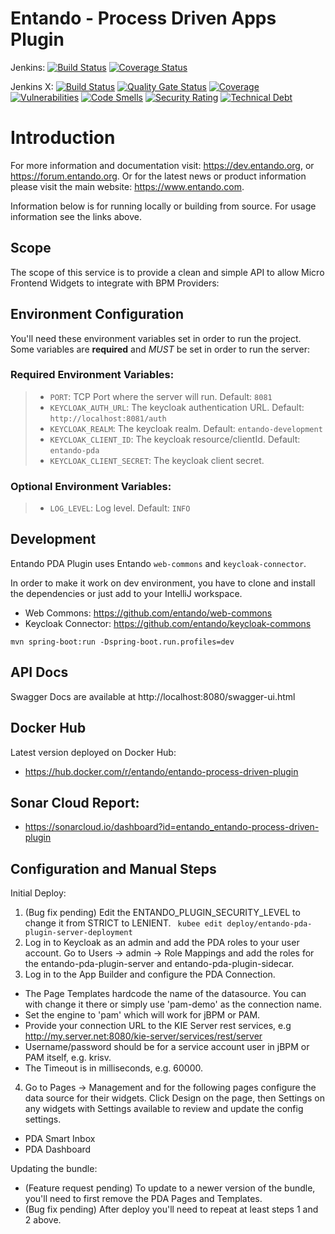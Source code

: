 # Entando - Process Driven Apps Plugin

Jenkins:
[![Build Status](https://jenkins.entandocloud.com/buildStatus/icon?job=de-entando-process-driven-plugin-master)](https://jenkins.entandocloud.com/job/de-entando-process-driven-plugin-master/)
[![Coverage Status](https://coveralls.io/repos/github/entando/entando-process-driven-plugin/badge.svg?branch=master)](https://coveralls.io/github/entando/entando-process-driven-plugin?branch=master)

Jenkins X:
[![Build Status](https://img.shields.io/endpoint?url=https%3A%2F%2Fstatusbadge-jx.apps.serv.run%2Fentando%2Fentando-process-driven-plugin)](https://github.com/entando/devops-results/tree/logs/jenkins-x/logs/entando/entando-process-driven-plugin/master)
[![Quality Gate Status](https://sonarcloud.io/api/project_badges/measure?project=entando_entando-process-driven-plugin&metric=alert_status)](https://sonarcloud.io/dashboard?id=entando_entando-process-driven-plugin)
[![Coverage](https://sonarcloud.io/api/project_badges/measure?project=entando_entando-process-driven-plugin&metric=coverage)](https://entando.github.io/devops-results/entando-process-driven-plugin/master/jacoco/index.html)
[![Vulnerabilities](https://sonarcloud.io/api/project_badges/measure?project=entando_entando-process-driven-plugin&metric=vulnerabilities)](https://entando.github.io/devops-results/entando-process-driven-plugin/master/dependency-check-report.html)
[![Code Smells](https://sonarcloud.io/api/project_badges/measure?project=entando_entando-process-driven-plugin&metric=code_smells)](https://sonarcloud.io/dashboard?id=entando_entando-process-driven-plugin)
[![Security Rating](https://sonarcloud.io/api/project_badges/measure?project=entando_entando-process-driven-plugin&metric=security_rating)](https://sonarcloud.io/dashboard?id=entando_entando-process-driven-plugin)
[![Technical Debt](https://sonarcloud.io/api/project_badges/measure?project=entando_entando-process-driven-plugin&metric=sqale_index)](https://sonarcloud.io/dashboard?id=entando_entando-process-driven-plugin)

# Introduction

For more information and documentation visit: https://dev.entando.org, or https://forum.entando.org. Or for the latest news or product information please visit the main website: https://www.entando.com.

Information below is for running locally or building from source. For usage information see the links above.


## Scope

The scope of this service is to provide a clean and simple API to allow Micro Frontend Widgets to integrate with BPM Providers:

## Environment Configuration

You'll need these environment variables set in order to run the project. Some variables are **required** and _MUST_ be set in order to run the server:

### Required Environment Variables:

> - `PORT`: TCP Port where the server will run. Default: `8081`
> - `KEYCLOAK_AUTH_URL`: The keycloak authentication URL. Default: `http://localhost:8081/auth`
> - `KEYCLOAK_REALM`: The keycloak realm. Default: `entando-development`
> - `KEYCLOAK_CLIENT_ID`: The keycloak resource/clientId. Default: `entando-pda`
> - `KEYCLOAK_CLIENT_SECRET`: The keycloak client secret.

### Optional Environment Variables:

> - `LOG_LEVEL`: Log level. Default: `INFO`

## Development

Entando PDA Plugin uses Entando `web-commons` and `keycloak-connector`.

In order to make it work on dev environment, you have to clone and install the dependencies
or just add to your IntelliJ workspace.

- Web Commons: https://github.com/entando/web-commons
- Keycloak Connector: https://github.com/entando/keycloak-commons

```
mvn spring-boot:run -Dspring-boot.run.profiles=dev
```

## API Docs

Swagger Docs are available at http://localhost:8080/swagger-ui.html

## Docker Hub

Latest version deployed on Docker Hub:

- https://hub.docker.com/r/entando/entando-process-driven-plugin

## Sonar Cloud Report:

- https://sonarcloud.io/dashboard?id=entando_entando-process-driven-plugin

## Configuration and Manual Steps
Initial Deploy:
1. (Bug fix pending) Edit the ENTANDO_PLUGIN_SECURITY_LEVEL to change it from STRICT to LENIENT.
``` kubee edit deploy/entando-pda-plugin-server-deployment```
2. Log in to Keycloak as an admin and add the PDA roles to your user account. Go to Users → admin → Role Mappings and add the roles for the 
entando-pda-plugin-server and entando-pda-plugin-sidecar.
3. Log in to the App Builder and configure the PDA Connection. 
* The Page Templates hardcode the name of the datasource. You can with change it there or simply use 'pam-demo' as the connection name.
* Set the engine to 'pam' which will work for jBPM or PAM.
* Provide your connection URL to the KIE Server rest services, e.g  http://my.server.net:8080/kie-server/services/rest/server
* Username/password should be for a service account user in jBPM or PAM itself, e.g. krisv.
* The Timeout is in milliseconds, e.g. 60000.
4. Go to Pages → Management and for the following pages configure the data source for their widgets. Click Design on the page, then Settings on any widgets with Settings available to review and update the config settings.
* PDA Smart Inbox
* PDA Dashboard

Updating the bundle:
* (Feature request pending) To update to a newer version of the bundle, you'll need to first remove the PDA Pages and Templates.
* (Bug fix pending) After deploy you'll need to repeat at least steps 1 and 2 above. 
